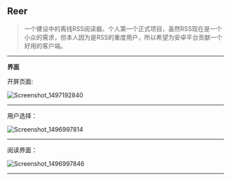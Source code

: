 ## **Reer**

> 一个建设中的离线RSS阅读器。个人第一个正式项目，虽然RSS现在是一个小众的需求，但本人因为是RSS的重度用户，所以希望为安卓平台贡献一个好用的客户端。



---

**界面**

开屏页面:

![Screenshot_1497192840](/Users/LuXin/Desktop/Screenshot_1497192840.png)

---

用户选择：

![Screenshot_1496997814](https://ws2.sinaimg.cn/large/006tKfTcgy1fgf1uxjbwfj307y0e5mx9.jpg)

---

阅读界面：

![Screenshot_1496997846](https://ws3.sinaimg.cn/large/006tKfTcgy1fgf1uwxx5lj308k0f73yk.jpg)



---



